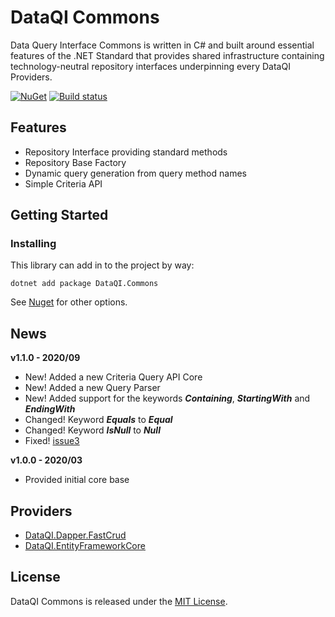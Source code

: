 # DataQI Commons

Data Query Interface Commons is written in C# and built around essential features of the .NET Standard that provides shared infrastructure containing technology-neutral repository interfaces underpinning every DataQI Providers.

[![NuGet](https://img.shields.io/nuget/v/DataQI.Commons.svg)](https://www.nuget.org/packages/DataQI.Commons/) [![Build status](https://ci.appveyor.com/api/projects/status/rl2ja69994rt3ei6?svg=true)](https://ci.appveyor.com/project/henrique-gouveia/dataqi-commons)

## Features

* Repository Interface providing standard methods
* Repository Base Factory
* Dynamic query generation from query method names
* Simple Criteria API

## Getting Started

### Installing

This library can add in to the project by way:

    dotnet add package DataQI.Commons

See [Nuget](https://www.nuget.org/packages/DataQI.Commons) for other options.

## News

**v1.1.0 - 2020/09**

* New! Added a new Criteria Query API Core
* New! Added a new Query Parser
* New! Added support for the keywords **_Containing_**, **_StartingWith_** and **_EndingWith_**
* Changed! Keyword **_Equals_** to **_Equal_**
* Changed! Keyword **_IsNull_** to **_Null_**
* Fixed! [issue3](https://github.com/henrique-gouveia/DataQI.Dapper.FastCrud/issues/3)

**v1.0.0 - 2020/03**

* Provided initial core base

## Providers

* [DataQI.Dapper.FastCrud](https://github.com/henrique-gouveia/DataQI.Dapper.FastCrud)
* [DataQI.EntityFrameworkCore](https://github.com/henrique-gouveia/DataQI.EntityFrameworkCore)

## License

DataQI Commons is released under the [MIT License](https://opensource.org/licenses/MIT).
